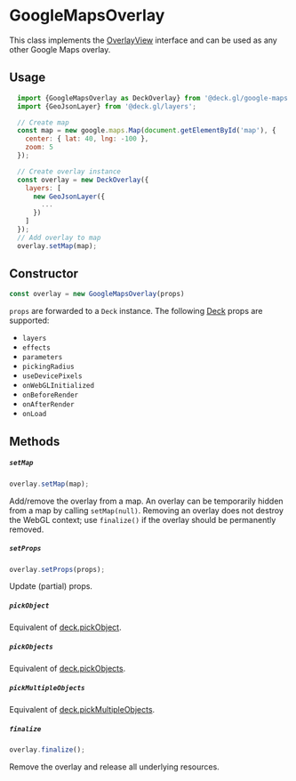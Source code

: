 # GoogleMapsOverlay

This class implements the [OverlayView](https://developers.google.com/maps/documentation/javascript/reference/#OverlayView) interface and can be used as any other Google Maps overlay.

## Usage

```js
  import {GoogleMapsOverlay as DeckOverlay} from '@deck.gl/google-maps';
  import {GeoJsonLayer} from '@deck.gl/layers';

  // Create map
  const map = new google.maps.Map(document.getElementById('map'), {
    center: { lat: 40, lng: -100 },
    zoom: 5
  });

  // Create overlay instance
  const overlay = new DeckOverlay({
    layers: [
      new GeoJsonLayer({
        ...
      })
    ]
  });
  // Add overlay to map
  overlay.setMap(map);
```


## Constructor

```js
const overlay = new GoogleMapsOverlay(props)
```

`props` are forwarded to a `Deck` instance. The following [Deck](/docs/api-reference/core/deck.md) props are supported:

- `layers`
- `effects`
- `parameters`
- `pickingRadius`
- `useDevicePixels`
- `onWebGLInitialized`
- `onBeforeRender`
- `onAfterRender`
- `onLoad`

## Methods

##### `setMap`

```js
overlay.setMap(map);
```

Add/remove the overlay from a map. An overlay can be temporarily hidden from a map by calling `setMap(null)`. Removing an overlay does not destroy the WebGL context; use `finalize()` if the overlay should be permanently removed.

##### `setProps`

```js
overlay.setProps(props);
```

Update (partial) props.

##### `pickObject`

Equivalent of [deck.pickObject](/docs/api-reference/core/deck.md).

##### `pickObjects`

Equivalent of [deck.pickObjects](/docs/api-reference/core/deck.md).

##### `pickMultipleObjects`

Equivalent of [deck.pickMultipleObjects](/docs/api-reference/core/deck.md).

##### `finalize`

```js
overlay.finalize();
```

Remove the overlay and release all underlying resources.

